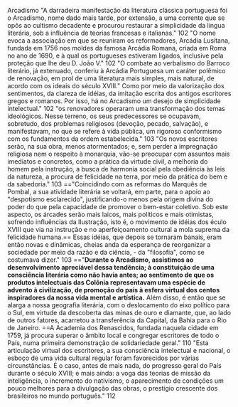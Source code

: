 Arcadismo
"A darradeira manifestação da literatura clássica portuguesa foi o Arcadismo, nome dado mais tarde, por extensão, a uma corrente que se opôs ao cultismo decadente e procurou restaurar a simplicidade da língua literária, sob a influência de teorias francesas e italianas." 102
"O nome evoca a associação em que se reuniram os reformadores, Arcádia Lusitana, fundada em 1756 nos moldes da famosa Arcádia Romana, criada em Roma no ano de 1690, e à qual os portugueses estiveram ligados, inclusive pela proteção que lhe deu D. João V." 102
"O combate ao verbalismo do Barroco literário, já extenuado, conferiu à Arcádia Portuguesa um caráter polêmico de renovação, em prol de uma literatura mais simples, mais natural, de acordo com os ideais do século XVIII." Como por meio da valorização dos sentimentos, da clareza de idéias, da imitação escrita dos antigos escritores gregos e romanos. Por isso, há no Arcadismo um desejo de simplicidade intelectual." 102
"os renovadores operaram uma transformação dos temas ideológicos. Nesse terreno, os seus predecessores se ocupavam, sobretudo, dos problemas religiosos (devoção, pecado, salvação), e manifestavam, no que se refere à vida pública, um rigoroso conformismo com os fundamentos da ordem estabelecida." 103
"Os novos escritores serão, na sua obra, menos atormentados; e, sem perder a impregnação religiosa nem o respeito à monarquia, vão-se preocupar com assuntos mais imediatos e concretos, como a prática da virtude civil, a melhoria do homem pela instrução, a busca de harmonia social pela obediência às leis da natureza, a procura de felicidade na terra, por meio da prática do bem e da sabedoria." 103
=="Coincidindo com as reformas do Marquês de Pombal, a sua atividade literária se voltará, em parte, para o apoio ao "despotismo esclarecido", justificando-o menos pela origem divina do poder do que pela capacidade de promover o bem-estar coletivo. Sob este aspecto, os árcades serão mais laicos, mais políticos e mais otimistas, sofrendo influências da Ilustração, isto é, o movimento de idéias dos éculo XVIII que via na instrução e no aperfeiçoamento cultural a mola suprema da felicidade humana.== Essas idéias, que depois se tornaram banais, eram então novas e dinâmicas, cheias anda da esperança de reorganizar a sociedade por meio da razão e da ciência, - da "filosofia", como se costumava dizer." 103
=="**Durante o Arcadismo, assistimos ao desenvolvimento apreciável dessa tendência; à constituição de uma consciência literária como não havia antes; ao sentimento de que os produtos intelectuais das Colônia representavam uma espécie de advento à civilização, de promoção do país à esfera virtual dos centos inspiradores da nossa vida mental e artística.** Além disso, é então que se alarga a nossa geografia literária, com o deslocamento do eixo político para o Sul, em virtude da descoberta das minas de ouro e diamante, que, ao lado de outros fatores, acarretou a transferência da Capital, da Bahia para o Rio de Janeiro. ==A Academia dos Renascidos, fundada naquela cidade em 1759, já procura superar o âmbito local e congregar escritores de todo o País, numa primeira demonstração de solidariedade geral." 110
"Esta articulação virtual dos escritores, a sua consciência intelectual e nacional, o esboço de uma vida cultural regular foram favorecidos por várias circunstâncias. É o caso, antes de mais nada, do progresso geral do País durante o século XVIII; e mais ainda: a voga das teorias de missão da inteligência, o incremento do nativismo, o aparecimento de condições um pouco melhores para a divulgação das obras, o prestígio crescente dos brasileiros no mundo português." 112
